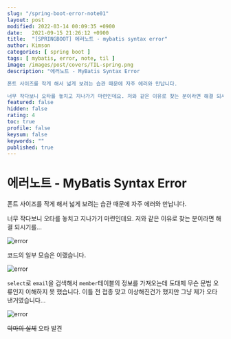 ```yaml
---
slug: "/spring-boot-error-note01"
layout: post
modified: 2022-03-14 00:09:35 +0900
date:   2021-09-15 21:26:12 +0900
title:  "[SPRINGBOOT] 에러노트 - mybatis syntax error"
author: Kimson
categories: [ spring boot ]
tags: [ mybatis, error, note, til ]
image: /images/post/covers/TIL-spring.png
description: "에러노트 - MyBatis Syntax Error

폰트 사이즈를 작게 해서 넓게 보려는 습관 때문에 자주 에러와 만납니다.

너무 작다보니 오타를 놓치고 지나가기 마련인데요. 저와 같은 이유로 찾는 분이라면 해결 되시기를..."
featured: false
hidden: false
rating: 4
toc: true
profile: false
keysum: false
keywords: ""
published: true
---
```


# 에러노트 - MyBatis Syntax Error

폰트 사이즈를 작게 해서 넓게 보려는 습관 때문에 자주 에러와 만납니다.

너무 작다보니 오타를 놓치고 지나가기 마련인데요. 저와 같은 이유로 찾는 분이라면 해결 되시기를...

![error](/images/post/error/error02.png)


코드의 일부 모습은 이랬습니다.

![error](/images/post/error/error03.png)


`select`로 `email`을 검색해서 `member`테이블의 정보를 가져오는데 도대체 무슨 문법 오류인지 이해하지 못 했습니다. 이틀 전 접종 맞고 이상해진건가 했지만 그냥 제가 오타 낸거였습니다...

![error](/images/post/error/error04.png)

<del class="badge">악마의 실체</del>
<span class="badge">오타 발견</span>